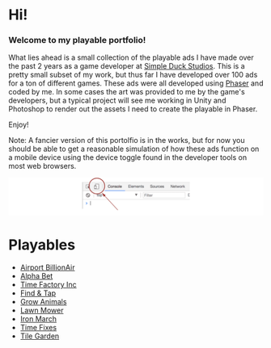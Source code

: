 # Hi!
### Welcome to my playable portfolio!
What lies ahead is a small collection of the playable ads I have made over the past 2 years as a game developer at [Simple Duck Studios](https://www.simpleduckstudios.com/). This is a pretty small subset of my work, but thus far I have developed over 100 ads for a ton of different games. These ads were all developed using [Phaser](https://phaser.io/) and coded by me. In some cases the art was provided to me by the game's developers, but a typical project will see me working in Unity and Photoshop to render out the assets I need to create the playable in Phaser. 

Enjoy!

Note: A fancier version of this portolfio is in the works, but for now you should be able to get a reasonable simulation of how these ads function on a mobile device using the device toggle found in the developer tools on most web browsers.  

![Device Toggle Highlight](/images/device_toolbar.png)


# Playables
- [Airport BillionAir](https://darzzler.github.io/PlayablePortfolio/playables/air_sdmip_choosePilot_00_en_play.html)
- [Alpha Bet](https://darzzler.github.io/PlayablePortfolio/playables/playables/alp_sdmip_words_00_en_play.html)
- [Time Factory Inc](https://darzzler.github.io/PlayablePortfolio/playables/playables/fac_sdmip_cavemen_00_en_play_AL.html)
- [Find & Tap](https://darzzler.github.io/PlayablePortfolio/playables/playables/fnt_sdmip_5items_en_play_AL.html)
- [Grow Animals](https://darzzler.github.io/PlayablePortfolio/playables/playables/grw_sdmip_dino_00_en_play.html)
- [Lawn Mower](https://darzzler.github.io/PlayablePortfolio/playables/playables/lwn_sdmip_wheat_00_en_play.html)
- [Iron March](https://darzzler.github.io/PlayablePortfolio/playables/playables/pls_sdmip_plane_00_en_play.html)
- [Time Fixes](https://darzzler.github.io/PlayablePortfolio/playables/playables/tif_sdmip_ambulance_00_en_play.html)
- [Tile Garden](https://darzzler.github.io/PlayablePortfolio/playables/playables/til_sdmip_match3_00_en_play.html)
